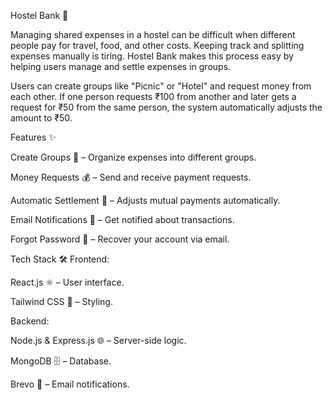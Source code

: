 Hostel Bank 🏦

Managing shared expenses in a hostel can be difficult when different people pay for travel, food, and other costs. Keeping track and splitting expenses manually is tiring. Hostel Bank makes this process easy by helping users manage and settle expenses in groups.

Users can create groups like "Picnic" or "Hotel" and request money from each other. If one person requests ₹100 from another and later gets a request for ₹50 from the same person, the system automatically adjusts the amount to ₹50.

Features ✨

Create Groups 📂 – Organize expenses into different groups.

Money Requests 💰 – Send and receive payment requests.

Automatic Settlement 🔄 – Adjusts mutual payments automatically.

Email Notifications 📧 – Get notified about transactions.

Forgot Password 🔑 – Recover your account via email.

Tech Stack 🛠️
Frontend:

React.js ⚛️ – User interface.

Tailwind CSS 🎨 – Styling.

Backend:

Node.js & Express.js 🌐 – Server-side logic.

MongoDB 🗄️ – Database.

Brevo 📩 – Email notifications.

